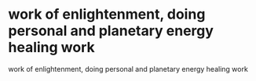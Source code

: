 # work of enlightenment, doing personal and planetary energy healing work

work of enlightenment, doing personal and planetary energy healing work